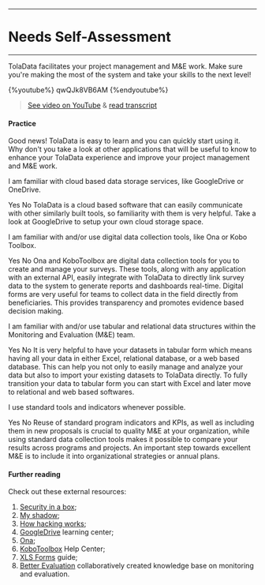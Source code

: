 ****
# Needs Self-Assessment
---

TolaData facilitates your project management and M&E work. Make sure you're making the most of the system and take your skills to the next level!

{%youtube%} qwQJk8VB6AM {%endyoutube%}  
> [See video on YouTube](https://www.youtube.com/embed/qwQJk8VB6AM?rel=0) & [read transcript](https://docs.google.com/document/d/1DCaeMviBwSO5hGSfeh6Y9McPI6D1dzxJyDs5kKa4wug/edit#heading=h.i0ql8wjixfnz)

#### Practice  

Good news! TolaData is easy to learn and you can quickly start using it. Why don't you take a look at other applications that will be useful to know to enhance your TolaData experience and improve your project management and M&E work.

<quiz>
<question> 
<p>I am familiar with cloud based data storage services, like GoogleDrive or OneDrive.</p>
<answer correct>Yes</answer>  
<answer>No</answer>
<explanation>TolaData is a cloud based software that can easily communicate with other similarly built tools, so familiarity with them is very helpful. Take a look at GoogleDrive to setup your own cloud storage space.</explanation>
</question>
<question> 
<p>I am familiar with and/or use digital data collection tools, like Ona or Kobo Toolbox.</p>
<answer correct>Yes</answer>  
<answer>No</answer>
<explanation>Ona and KoboToolbox are digital data collection tools for you to create and manage your surveys. These tools, along with any application with an external API, easily integrate with TolaData to directly link survey data to the system to generate reports and dashboards real-time. Digital forms are very useful for teams to collect data in the field directly from beneficiaries. This provides transparency and promotes evidence based decision making. </explanation>
</question>
<question> 
<p>I am familiar with and/or use tabular and relational data structures within the Monitoring and Evaluation (M&E) team.</p>
<answer correct>Yes</answer>  
<answer>No</answer>
<explanation>It is very helpful to have your datasets in tabular form which means having all your data in either Excel, relational database, or a web based database. This can help you not only to easily manage and analyze your data but also to import your existing datasets to TolaData directly. To fully transition your data to tabular form you can start with Excel and later move to relational and web based softwares.</explanation> 
</question>
<question>
<p>I use standard tools and indicators whenever possible.</p>
<answer correct>Yes</answer>
<answer>No</answer>
<explanation>Reuse of standard program indicators and KPIs, as well as including them in new proposals is crucial to quality M&E at your organization, while using standard data collection tools makes it possible to compare your results across programs and projects. An important step towards excellent M&E is to include it into organizational strategies or annual plans.</explanation>
</question>
</quiz> 

#### Further reading

Check out these external resources:
 
1. [Security in a box](https://securityinabox.org/en/);
2. [My shadow](https://myshadow.org/);
3. [How hacking works](https://motherboard.vice.com/en_us/topic/how-hacking-works);
4. [GoogleDrive](https://gsuite.google.com/learning-center/products/drive/get-started/#!/) learning center;
5. [Ona](https://ona.io/home/);
6. [KoboToolbox](http://help.kobotoolbox.org/) Help Center;
7. [XLS Forms](http://xlsform.org/) guide;
8. [Better Evaluation](http://www.betterevaluation.org/en) collaboratively created knowledge base on monitoring and evaluation.









